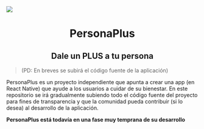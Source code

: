 <img src="https://personaplus.vercel.app/banner.png">
<h1 align="center">PersonaPlus</h1>
<h2 align="center">Dale un PLUS a tu persona</h2>

> (PD: En breves se subirá el código fuente de la aplicación)

PersonaPlus es un proyecto independiente que apunta a crear una app (en React Native) que ayude a los usuarios a cuidar de su bienestar.
En este repositorio se irá gradualmente subiendo todo el código fuente del proyecto para fines de transparencia y que la comunidad pueda contribuir (si lo desea) al desarrollo de la aplicación.

**PersonaPlus está todavía en una fase muy temprana de su desarrollo**
